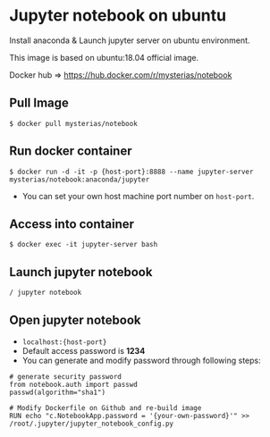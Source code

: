 # Jupyter notebook on ubuntu
Install anaconda & Launch jupyter server on ubuntu environment.

This image is based on ubuntu:18.04 official image.

Docker hub => https://hub.docker.com/r/mysterias/notebook

## Pull Image
```$ docker pull mysterias/notebook```

## Run docker container
```$ docker run -d -it -p {host-port}:8888 --name jupyter-server mysterias/notebook:anaconda/jupyter```

- You can set your own host machine port number on `host-port`.

## Access into container
```$ docker exec -it jupyter-server bash```

## Launch jupyter notebook
```/ jupyter notebook```

## Open jupyter notebook
- `localhost:{host-port}`
- Default access password is **1234**
- You can generate and modify password through following steps:

```
# generate security password
from notebook.auth import passwd
passwd(algorithm="sha1")
```
```
# Modify Dockerfile on Github and re-build image
RUN echo "c.NotebookApp.password = '{your-own-password}'" >> /root/.jupyter/jupyter_notebook_config.py
```
